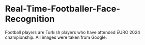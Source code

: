 # Real-Time-Footballer-Face-Recognition
Football players are Turkish players who have attended EURO 2024 championship. All images were taken from Google.
